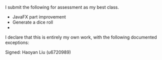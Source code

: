 I submit the following for assessment as my best class.

* JavaFX part improvement
* Generate a dice roll
* 

I declare that this is entirely my own work, with the following documented exceptions:


Signed: Haoyan Liu (u6720989)
